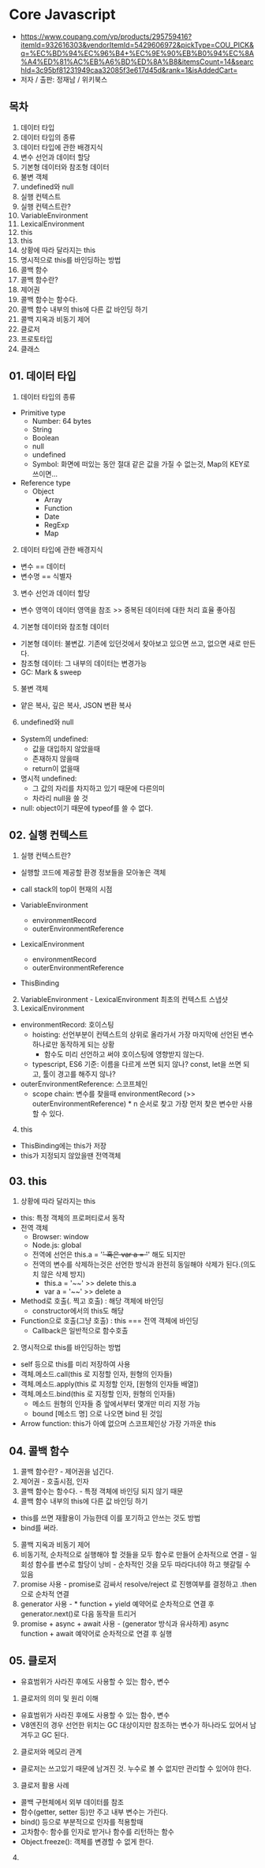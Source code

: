 # Core Javascript
- https://www.coupang.com/vp/products/295759416?itemId=932616303&vendorItemId=5429606972&pickType=COU_PICK&q=%EC%BD%94%EC%96%B4+%EC%9E%90%EB%B0%94%EC%8A%A4%ED%81%AC%EB%A6%BD%ED%8A%B8&itemsCount=14&searchId=3c95bf81231949caa32085f3e617d45d&rank=1&isAddedCart=
- 저자 / 출판: 정재남 / 위키북스

## 목차
01. 데이터 타입
  1. 데이터 타입의 종류
  2. 데이터 타입에 관한 배경지식
  3. 변수 선언과 데이터 할당
  4. 기본형 데이터와 참조형 데이터
  5. 불변 객체
  6. undefined와 null
02. 실행 컨텍스트
  1. 실행 컨텍스트란?
  2. VariableEnvironment
  3. LexicalEnvironment
  4. this
03. this
  1. 상황에 따라 달라지는 this
  2. 명시적으로 this를 바인딩하는 방법
04. 콜백 함수
  1. 콜백 함수란?
  2. 제어권
  3. 콜백 함수는 함수다.
  4. 콜백 함수 내부의 this에 다른 값 바인딩 하기
  5. 콜백 지옥과 비동기 제어
05. 클로저
06. 프로토타입
07. 클래스


## 01. 데이터 타입
1. 데이터 타입의 종류
  - Primitive type
    - Number: 64 bytes
    - String
    - Boolean
    - null
    - undefined
    - Symbol: 화면에 떠있는 동안 절대 같은 값을 가질 수 없는것, Map의 KEY로 쓰이면...
  - Reference type
    - Object
      - Array
      - Function
      - Date
      - RegExp
      - Map

2. 데이터 타입에 관한 배경지식
  - 변수 == 데이터
  - 변수명 == 식별자

3. 변수 선언과 데이터 할당
  - 변수 영역이 데이터 영역을 참조 >> 중복된 데이터에 대한 처리 효율 좋아짐

4. 기본형 데이터와 참조형 데이터
  - 기본형 데이터: 불변값. 기존에 있던것에서 찾아보고 있으면 쓰고, 없으면 새로 만든다.
  - 참조형 데이터: 그 내부의 데이터는 변경가능
  - GC: Mark & sweep

5. 불변 객체
  - 얕은 복사, 깊은 복사, JSON 변환 복사

6. undefined와 null
  - System의 undefined:
    - 값을 대입하지 않았을때
    - 존재하지 않을때
    - return이 없을때
  - 명시적 undefined:
    - 그 값의 자리를 차지하고 있기 때문에 다른의미
    - 차라리 null을 쓸 것
  - null: object이기 때문에 typeof를 쓸 수 없다.


## 02. 실행 컨텍스트
1. 실행 컨텍스트란?
  - 실행할 코드에 제공할 환경 정보들을 모아놓은 객체
  - call stack의 top이 현재의 시점

  - VariableEnvironment
    - environmentRecord
    - outerEnvironmentReference
  - LexicalEnvironment
    - environmentRecord
    - outerEnvironmentReference
  - ThisBinding

2. VariableEnvironment - LexicalEnvironment 최초의 컨텍스트 스냅샷
3. LexicalEnvironment
  - environmentRecord: 호이스팅
    - hoisting: 선언부분이 컨텍스트의 상위로 올라가서 가장 마지막에 선언된 변수 하나로만 동작하게 되는 상황
      - 함수도 미리 선언하고 써야 호이스팅에 영향받지 않는다.
    - typescript, ES6 기준: 이름을 다르게 쓰면 되지 않나? const, let을 쓰면 되고, 툴이 경고를 해주지 않나?
  - outerEnvironmentReference: 스코프체인
    - scope chain: 변수를 찾을때 environmentRecord (>> outerEnvironmentReference) * n 순서로 찾고
      가장 먼저 찾은 변수만 사용할 수 있다.
4. this
  - ThisBinding에는 this가 저장
  - this가 지정되지 않았을땐 전역객체


## 03. this
1. 상황에 따라 달라지는 this
  - this: 특정 객체의 프로퍼티로서 동작
  - 전역 객체
    - Browser: window
    - Node.js: global
    - 전역에 선언은 this.a = '~~' 혹은 var a = '~~' 해도 되지만
    - 전역의 변수를 삭제하는것은 선언한 방식과 완전히 동일해야 삭제가 된다.(의도치 않은 삭제 방지)
      - this.a = '~~' >> delete this.a
      - var a = '~~' >> delete a
  - Method로 호출(. 찍고 호출) : 해당 객체에 바인딩
    - constructor에서의 this도 해당
  - Function으로 호출(그냥 호출) : this === 전역 객체에 바인딩
    - Callback은 일반적으로 함수호출
2. 명시적으로 this를 바인딩하는 방법
  - self 등으로 this를 미리 저장하여 사용
  - 객체.메소드.call(this 로 지정할 인자, 원형의 인자들)
  - 객체.메소드.apply(this 로 지정할 인자, [원형의 인자들 배열])
  - 객체.메소드.bind(this 로 지정할 인자, 원형의 인자들)
    - 메소드 원형의 인자들 중 앞에서부터 몇개만 미리 지정 가능
    - bound [메소드 명] 으로 나오면 bind 된 것임
  - Arrow function: this가 아예 없으며 스코프체인상 가장 가까운 this

## 04. 콜백 함수
1. 콜백 함수란? - 제어권을 넘긴다.
2. 제어권 - 호출시점, 인자
3. 콜백 함수는 함수다. - 특정 객체에 바인딩 되지 않기 때문
4. 콜백 함수 내부의 this에 다른 값 바인딩 하기
  - this를 쓰면 재활용이 가능한데 이를 포기하고 안쓰는 것도 방법
  - bind를 써라.
5. 콜백 지옥과 비동기 제어
  1. 비동기적, 순차적으로 실행해야 할 것들을 모두 함수로 만들어 순차적으로 연결
    - 일회성 함수를 변수로 할당이 낭비
    - 순차적인 것을 모두 따라다녀야 하고 헷갈릴 수 있음
  2. promise 사용
    - promise로 감싸서 resolve/reject 로 진행여부를 결정하고 .then으로 순차적 연결
  3. generator 사용
    - \* function + yield 예약어로 순차적으로 연결 후 generator.next()로 다음 동작을 트리거
  4. promise + async + await 사용
    - (generator 방식과 유사하게) async function + await 예약어로 순차적으로 연결 후 실행

## 05. 클로저
- 유효범위가 사라진 후에도 사용할 수 있는 함수, 변수
1. 클로저의 의미 및 원리 이해
  - 유효범위가 사라진 후에도 사용할 수 있는 함수, 변수
  - V8엔진의 경우 선언한 위치는 GC 대상이지만 참조하는 변수가 하나라도 있어서 남겨두고 GC 된다.
2. 클로저와 메모리 관계
  - 클로저는 쓰고있기 때문에 남겨진 것. 누수로 볼 수 없지만 관리할 수 있어야 한다.
3. 클로저 활용 사례
  - 콜백 구현체에서 외부 데이터를 참조
  - 함수(getter, setter 등)만 주고 내부 변수는 가린다.
  - bind() 등으로 부분적으로 인자를 적용할때
  - 고차함수: 함수를 인자로 받거나 함수를 리턴하는 함수
  - Object.freeze(): 객체를 변경할 수 없게 한다.
4.
